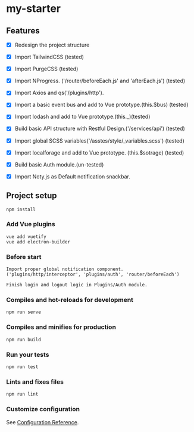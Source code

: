 # my-starter

## Features

- [x] Redesign the project structure
- [x] Import TailwindCSS (tested)
- [x] Import PurgeCSS (tested)
- [x] Import NProgress. ('/router/beforeEach.js' and 'afterEach.js') (tested)
- [x] Import Axios and qs('/plugins/http').
- [x] Import a basic event bus and add to Vue prototype.(this.$bus) (tested)
- [x] Import lodash and add to Vue prototype.(this._)(tested)
- [x] Build basic API structure with Restful Design.('/services/api') (tested)
- [x] Import global SCSS variables('/asstes/style/_variables.scss') (tested)
- [x] Import localforage and add to Vue prototype. (this.$sotrage) (tested)
- [x] Build basic Auth module.(un-tested)
- [x] Import Noty.js as Default notification snackbar. 


## Project setup
```
npm install
```

### Add Vue plugins
```
vue add vuetify
vue add electron-builder
```

### Before start
```
Import proper global notification component.('plugins/http/interceptor', 'plugins/auth', 'router/beforeEach')

Finish login and logout logic in Plugins/Auth module.
```

### Compiles and hot-reloads for development
```
npm run serve
```

### Compiles and minifies for production
```
npm run build
```

### Run your tests
```
npm run test
```

### Lints and fixes files
```
npm run lint
```

### Customize configuration
See [Configuration Reference](https://cli.vuejs.org/config/).


